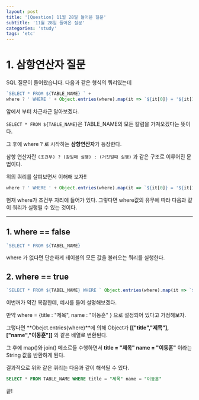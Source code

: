 ```yaml
---
layout: post
title: '[Question] 11월 28일 들어온 질문'
subtitle: '11월 28일 들어온 질문'
categories: 'study'
tags: 'etc'
---
```


# 1. 삼항연산자 질문

SQL 질문이 들어왔습니다. 다음과 같은 형식의 쿼리였는데


```js
`SELECT * FROM ${TABLE_NAME} ` + 
where ? ' WHERE ' + Object.entries(where).map(it => `${it[0]} = '${it[1]}'`).join(' ') : '';

```

앞에서 부터 차근차근 알아보겠다.

``SELECT * FROM ${TABLE_NAME}``은 TABLE_NAME의 모든 칼럼을 가져오겠다는 뜻이다.

그 후에 where ? 로 시작하는 **삼항연산자**가 등장한다. 

삼항 연산자란 ``(조건부) ? (참일때 실행) : (거짓일때 실행)`` 과 같은 구조로 이루어진 문법이다. 

위의 쿼리를 살펴보면서 이해해 보자!!

```js
where ? ' WHERE ' + Object.entries(where).map(it => `${it[0]} = '${it[1]}'`).join(' ') : '';
```

현재 where가 조건부 자리에 들어가 있다. 그렇다면 where값의 유무에 따라 다음과 같이 쿼리가 실행될 수 있는 것이다.

---

## 1. where == false

```js
`SELECT * FROM ${TABEL_NAME}
```

where 가 없다면 단순하게 테이블의 모든 값을 불러오는 쿼리를 실행한다.


## 2. where == true

```js
`SELECT * FROM ${TABEL_NAME} WHERE ` Object.entries(where).map(it => `${it[0]} = '${it[1]}'`).join(' ')
```

이번꺼가 약간 복잡한데, 예시를 들어 설명해보겠다.

만약 where = {title : "제목", name : "이동훈" } 으로 설정되어 있다고 가정해보자. 

그렇다면 **Obejct.entries(where)**에 의해 Object가 **[["title","제목"],["name","이동훈"]]** 와 같은 배열로 변환된다.

그 후에 map()와 join() 메소르들 수행하면서 **title = "제목" name = "이동훈"** 이라는 String 값을 반환하게 된다. 

결과적으로 위와 같은 쿼리는 다음과 같이 해석될 수 있다.

```sql
SELECT * FROM TABLE_NAME WHERE title = "제목" name = "이동훈"
```

끝!